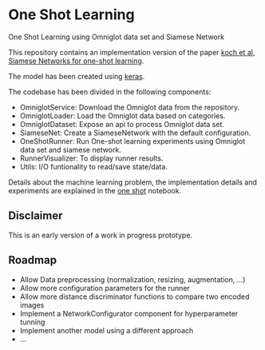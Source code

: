 # One Shot Learning

One Shot Learning using Omniglot data set and Siamese Network

This repository contains an implementation version of the paper [koch et al, Siamese Networks for one-shot learning](http://www.cs.cmu.edu/~rsalakhu/papers/oneshot1.pdf).

The model has been created using [keras](https://keras.io/).

The codebase has been divided in the following components:

- OmniglotService: Download the Omniglot data from the repository.
- OmniglotLoader: Load the Omniglot data based on categories.
- OmniglotDataset: Expose an api to process Omniglot data set.
- SiameseNet: Create a SiameseNetwork with the default configuration.
- OneShotRunner: Run One-shot learning experiments using Omniglot data set and siamese network.
- RunnerVisualizer: To display runner results.
- Utils: I/O funtionality to read/save state/data.

Details about the machine learning problem, the implementation details and experiments are explained in the [one shot](https://github.com/boodland/One-Shot-Learning/blob/master/one_shot.ipynb) notebook.

## Disclaimer

This is an early version of a work in progress prototype.

## Roadmap

- Allow Data preprocessing (normalization, resizing, augmentation, ...)
- Allow more configuration parameters for the runner
- Allow more distance discriminator functions to compare two encoded images
- Implement a NetworkConfigurator component for hyperparameter tunning
- Implement another model using a different approach
- ...